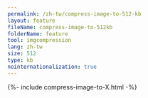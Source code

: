 ```yaml
---
permalink: /zh-tw/compress-image-to-512-kb
layout: feature
fileName: compress-image-to-512kb
folderName: feature
tool: imgcompression
lang: zh-tw
size: 512
type: kb
nointernationalization: true
---
```

{%- include compress-image-to-X.html -%}       
